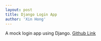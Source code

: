 ```yaml
---
layout: post
title: Django Login App
author: 'Xin Hong'
---
```


A mock login app using Django.
[Github Link](https://github.com/xinhong3/django_login_app)

